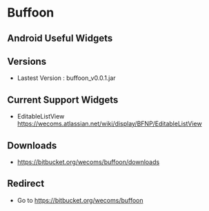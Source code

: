 Buffoon
=======

## Android Useful Widgets ##


## Versions ##

* Lastest Version : buffoon_v0.0.1.jar


## Current Support Widgets ##

* EditableListView https://wecoms.atlassian.net/wiki/display/BFNP/EditableListView


## Downloads ##

* https://bitbucket.org/wecoms/buffoon/downloads


## Redirect ##

* Go to https://bitbucket.org/wecoms/buffoon

